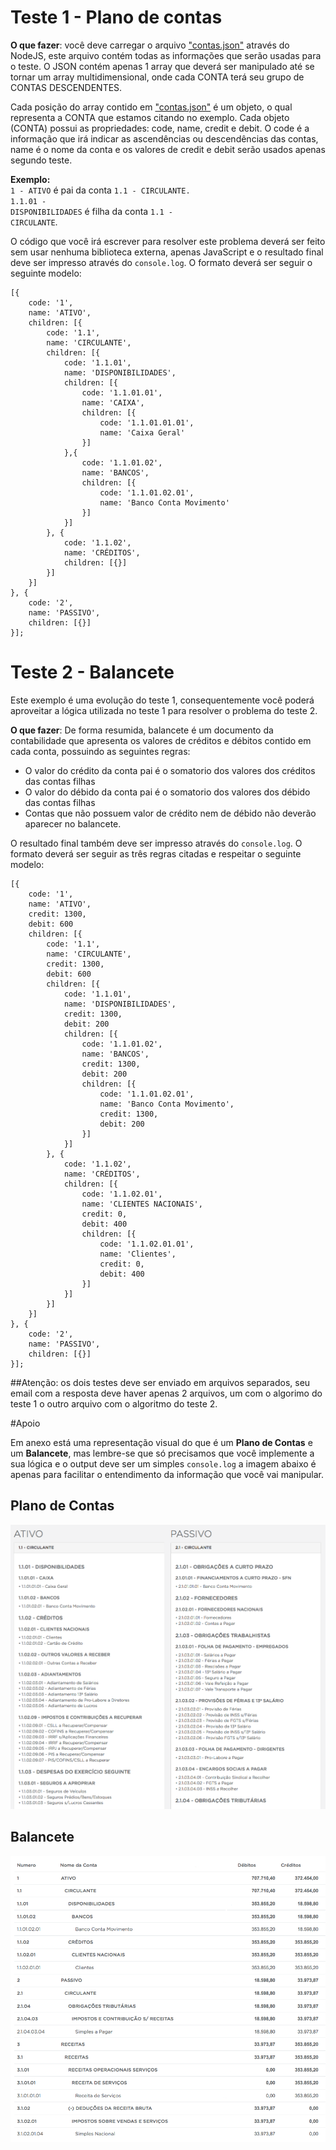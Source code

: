 # Teste 1 - Plano de contas

<strong>O que fazer</strong>: você deve carregar o arquivo ["contas.json"](contas.json) através do NodeJS, este arquivo contém todas as informações que serão usadas para o teste. O JSON contém apenas 1 array que deverá ser manipulado até se tornar um array multidimensional, onde cada CONTA terá seu grupo de CONTAS DESCENDENTES.

Cada posição do array contido em ["contas.json"](contas.json) é um objeto, o qual representa a CONTA que estamos citando no exemplo. Cada objeto (CONTA) possui as propriedades: code, name, credit e debit. O code é a informação que irá indicar as ascendências ou descendências das contas, name é o nome da conta e os valores de credit e debit serão usados apenas segundo teste.



<strong>Exemplo:</strong><br>
<code>1 - ATIVO</code> é pai da conta <code>1.1 - CIRCULANTE.</code><br>
<code>1.1.01 - DISPONIBILIDADES</code> é filha da conta <code>1.1 - CIRCULANTE</code>.

O código que você irá escrever para resolver este problema deverá ser feito sem usar nenhuma biblioteca externa, apenas JavaScript e o resultado final deve ser impresso através do <code>console.log</code>. O formato deverá ser seguir o seguinte modelo:

```
[{
	code: '1',
	name: 'ATIVO',
	children: [{
		code: '1.1',
		name: 'CIRCULANTE',
		children: [{
			code: '1.1.01',
			name: 'DISPONIBILIDADES',
			children: [{
				code: '1.1.01.01',
				name: 'CAIXA',
				children: [{
					code: '1.1.01.01.01',
					name: 'Caixa Geral'
				}]
			},{
				code: '1.1.01.02',
				name: 'BANCOS',
				children: [{
					code: '1.1.01.02.01',
					name: 'Banco Conta Movimento'
				}]
			}]
		}, {
			code: '1.1.02',
			name: 'CRÉDITOS',
			children: [{}]
		}]
	}]
}, {
	code: '2',
	name: 'PASSIVO',
	children: [{}]
}];

```


# Teste 2 - Balancete

Este exemplo é uma evolução do teste 1, consequentemente você poderá aproveitar a lógica utilizada no teste 1 para resolver o problema do teste 2.

<strong>O que fazer</strong>: De forma resumida, balancete é um documento da contabilidade que apresenta os valores de créditos e débitos contido em cada conta, possuindo as seguintes regras:

- O valor do crédito da conta pai é o somatorio dos valores dos créditos das contas filhas
- O valor do débido da conta pai é o somatorio dos valores dos débido das contas filhas
- Contas que não possuem valor de crédito nem de débido não deverão aparecer no balancete.

O resultado final também deve ser impresso através do <code>console.log</code>. O formato deverá ser seguir as três regras citadas e respeitar o seguinte modelo:

```
[{
	code: '1',
	name: 'ATIVO',
	credit: 1300,
	debit: 600
	children: [{
		code: '1.1',
		name: 'CIRCULANTE',
		credit: 1300,
		debit: 600
		children: [{
			code: '1.1.01',
			name: 'DISPONIBILIDADES',
			credit: 1300,
			debit: 200
			children: [{
				code: '1.1.01.02',
				name: 'BANCOS',
				credit: 1300,
				debit: 200
				children: [{
					code: '1.1.01.02.01',
					name: 'Banco Conta Movimento',
					credit: 1300,
					debit: 200
				}]
			}]
		}, {
			code: '1.1.02',
			name: 'CRÉDITOS',
			children: [{
				code: '1.1.02.01',
				name: 'CLIENTES NACIONAIS',
				credit: 0,
				debit: 400
				children: [{
					code: '1.1.02.01.01',
					name: 'Clientes',
					credit: 0,
					debit: 400
				}]
			}]
		}]
	}]
}, {
	code: '2',
	name: 'PASSIVO',
	children: [{}]
}];
```


##Atenção: os dois testes deve ser enviado em arquivos separados, seu email com a resposta deve haver apenas 2 arquivos, um com o algorimo do teste 1 o outro arquivo com o algoritmo do teste 2.

#Apoio

Em anexo está uma representação visual do que é um <strong>Plano de Contas</strong> e um <strong>Balancete</strong>, mas lembre-se que só precisamos que você implemente a sua lógica e o output deve ser um simples <code>console.log</code> a imagem abaixo é apenas para facilitar o entendimento da informação que você vai manipular.

## Plano de Contas
![Plano de Contas](img1.png)

## Balancete
![Balancete](img2.png)
